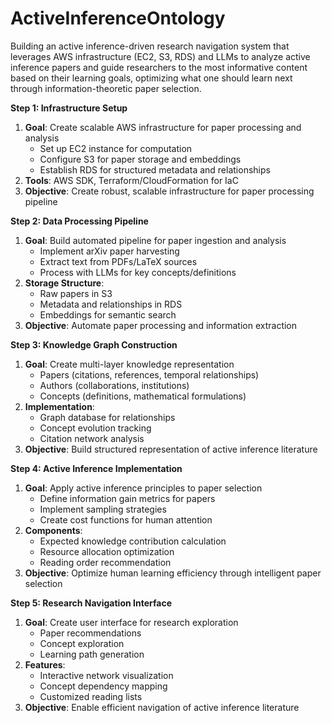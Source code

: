 # ActiveInferenceOntology
Building an active inference-driven research navigation system that leverages AWS infrastructure (EC2, S3, RDS) and LLMs to analyze active inference papers and guide researchers to the most informative content based on their learning goals, optimizing what one should learn next through information-theoretic paper selection.

**Step 1: Infrastructure Setup**
1. **Goal**: Create scalable AWS infrastructure for paper processing and analysis
   * Set up EC2 instance for computation
   * Configure S3 for paper storage and embeddings
   * Establish RDS for structured metadata and relationships
2. **Tools**: AWS SDK, Terraform/CloudFormation for IaC
3. **Objective**: Create robust, scalable infrastructure for paper processing pipeline

**Step 2: Data Processing Pipeline**
1. **Goal**: Build automated pipeline for paper ingestion and analysis
   * Implement arXiv paper harvesting
   * Extract text from PDFs/LaTeX sources
   * Process with LLMs for key concepts/definitions
2. **Storage Structure**:
   * Raw papers in S3
   * Metadata and relationships in RDS
   * Embeddings for semantic search
3. **Objective**: Automate paper processing and information extraction

**Step 3: Knowledge Graph Construction**
1. **Goal**: Create multi-layer knowledge representation
   * Papers (citations, references, temporal relationships)
   * Authors (collaborations, institutions)
   * Concepts (definitions, mathematical formulations)
2. **Implementation**:
   * Graph database for relationships
   * Concept evolution tracking
   * Citation network analysis
3. **Objective**: Build structured representation of active inference literature

**Step 4: Active Inference Implementation**
1. **Goal**: Apply active inference principles to paper selection
   * Define information gain metrics for papers
   * Implement sampling strategies
   * Create cost functions for human attention
2. **Components**:
   * Expected knowledge contribution calculation
   * Resource allocation optimization
   * Reading order recommendation
3. **Objective**: Optimize human learning efficiency through intelligent paper selection

**Step 5: Research Navigation Interface**
1. **Goal**: Create user interface for research exploration
   * Paper recommendations
   * Concept exploration
   * Learning path generation
2. **Features**:
   * Interactive network visualization
   * Concept dependency mapping
   * Customized reading lists
3. **Objective**: Enable efficient navigation of active inference literature
